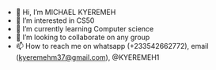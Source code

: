 - 👋 Hi, I’m MICHAEL KYEREMEH 
- 👀 I’m interested in CS50
- 🌱 I’m currently learning Computer science
- 💞️ I’m looking to collaborate on any group 
- 📫 How to reach me on whatsapp (+233542662772), email  (kyeremehm37@gmail.com), @KYEREMEH1

<!---
KYEREMEH1/KYEREMEH1 is a ✨ special ✨ repository because its `README.md` (this file) appears on your GitHub profile.
You can click the Preview link to take a look at your changes.
--->
